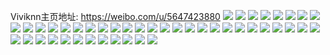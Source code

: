 Viviknn主页地址: https://weibo.com/u/5647423880 
![](https://wx4.sinaimg.cn/mw2000/006ac0VWly1h8u2qzrzv9j30k00zktcd.jpg) 
![](https://wx4.sinaimg.cn/mw2000/006ac0VWly1h8u2r17xgcj32c0340e83.jpg) 
![](https://wx4.sinaimg.cn/mw2000/006ac0VWly1h8u2r312l9j32c0340hdu.jpg) 
![](https://wx4.sinaimg.cn/mw2000/006ac0VWly1h8u2qyu5arj32c0340e83.jpg) 
![](https://wx4.sinaimg.cn/mw2000/006ac0VWly1h8j5khg2vpj31o0280kjl.jpg) 
![](https://wx4.sinaimg.cn/mw2000/006ac0VWly1h7uhbfxaraj32c0340kjm.jpg) 
![](https://wx4.sinaimg.cn/mw2000/006ac0VWly1h7uhb7zpz1j30uk14q12v.jpg) 
![](https://wx4.sinaimg.cn/mw2000/006ac0VWly1h7uhbe2xqzj32c03404qq.jpg) 
![](https://wx4.sinaimg.cn/mw2000/006ac0VWly1h7uhbcf77zj32c03407wi.jpg) 
![](https://wx4.sinaimg.cn/mw2000/006ac0VWly1h7uhbhz45ej32c0340u0y.jpg) 
![](https://wx4.sinaimg.cn/mw2000/006ac0VWly1h69bhjy4yyj32c0340qv6.jpg) 
![](https://wx4.sinaimg.cn/mw2000/006ac0VWly1h69bhlq5iaj32c03401kz.jpg) 
![](https://wx4.sinaimg.cn/mw2000/006ac0VWly1h69bhauc56j32c0340b29.jpg) 
![](https://wx4.sinaimg.cn/mw2000/006ac0VWly1h69bhhudu5j30pi0y07bu.jpg) 
![](https://wx4.sinaimg.cn/mw2000/006ac0VWly1h69bhi7qbmj30u0140n3h.jpg) 
![](https://wx4.sinaimg.cn/mw2000/006ac0VWly1h69bhilo77j30x0180apl.jpg) 
![](https://wx4.sinaimg.cn/mw2000/006ac0VWly1h69bit8xonj31b21qqjuk.jpg) 
![](https://wx4.sinaimg.cn/mw2000/006ac0VWly1h69bisv8fzj31wq2jnb29.jpg) 
![](https://wx4.sinaimg.cn/mw2000/006ac0VWly1h69bitj027j30wi17ctd9.jpg) 
![](https://wx4.sinaimg.cn/mw2000/006ac0VWly1h55gpksoo1j32c0340hdv.jpg) 
![](https://wx4.sinaimg.cn/mw2000/006ac0VWly1h55gpmllerj32c0340b2b.jpg) 
![](https://wx4.sinaimg.cn/mw2000/006ac0VWly1h3ks291ghrj32c0340npg.jpg) 
![](https://wx4.sinaimg.cn/mw2000/006ac0VWly1h3ks1x6am3j32c0340x6q.jpg) 
![](https://wx4.sinaimg.cn/mw2000/006ac0VWly1h0798ms1tjj33402c0npe.jpg) 
![](https://wx4.sinaimg.cn/mw2000/006ac0VWly1h0798hxkh0j32c03407wi.jpg) 
![](https://wx4.sinaimg.cn/mw2000/006ac0VWly1h0798kdd7jj33402c0kjm.jpg) 
![](https://wx4.sinaimg.cn/mw2000/006ac0VWly1gyvxgxe9nrj32c03404qu.jpg) 
![](https://wx4.sinaimg.cn/mw2000/006ac0VWly1gyvxgq3xu4j32c0340u11.jpg) 
![](https://wx4.sinaimg.cn/mw2000/006ac0VWly1gyb6426ixhj32c0340e84.jpg) 
![](https://wx4.sinaimg.cn/mw2000/006ac0VWly1gw2vlkbbp3j322m340npd.jpg) 
![](https://wx4.sinaimg.cn/mw2000/006ac0VWly1gw2vlnkkrlj323u35s1ky.jpg) 
![](https://wx4.sinaimg.cn/mw2000/006ac0VWgy1gv60p9fkuej62c0340e8302.jpg) 
![](https://wx4.sinaimg.cn/mw2000/006ac0VWgy1gv60pc9l7ij62c0340e8202.jpg) 
![](https://wx4.sinaimg.cn/mw2000/006ac0VWgy1gv4vpczcw0j62c03404qq02.jpg) 
![](https://wx4.sinaimg.cn/mw2000/006ac0VWgy1gv4vparx9hj62c03407wj02.jpg) 
![](https://wx4.sinaimg.cn/mw2000/006ac0VWgy1gv4vpnwlu7j62c02dm7wh02.jpg) 
![](https://wx4.sinaimg.cn/mw2000/006ac0VWgy1gv4vpgmd4kj62c0340npf02.jpg) 
![](https://wx4.sinaimg.cn/mw2000/006ac0VWgy1gv4vpluribj62c0340hdv02.jpg) 
![](https://wx4.sinaimg.cn/mw2000/006ac0VWgy1gv494bh9cfj63402c0kjm02.jpg) 
![](https://wx4.sinaimg.cn/mw2000/006ac0VWgy1gv493gocy3j60td13549b02.jpg) 
![](https://wx4.sinaimg.cn/mw2000/006ac0VWgy1gv3ohk0np7j62c0340b2b02.jpg) 
![](https://wx4.sinaimg.cn/mw2000/006ac0VWgy1gv3oh8ujjuj63402c0qv702.jpg) 
![](https://wx4.sinaimg.cn/mw2000/006ac0VWly1gt8k3o1cusj32c03407wj.jpg) 
![](https://wx4.sinaimg.cn/mw2000/006ac0VWly1gpg7dko17uj30u0140wna.jpg) 
![](https://wx4.sinaimg.cn/mw2000/006ac0VWly1gpg7dl5mg0j30u014012o.jpg) 
